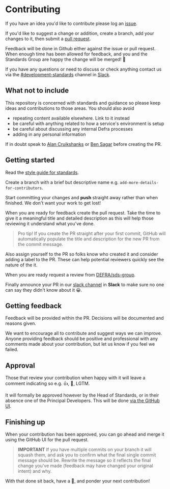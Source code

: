 # Contributing

If you have an idea you'd like to contribute please log an [issue](https://help.github.com/en/articles/about-issues).

If you'd like to suggest a change or addition, create a branch, add your changes to it, then submit a [pull request](https://help.github.com/en/articles/about-pull-requests).

Feedback will be done in Github either against the issue or pull request. When enough time has been allowed for feedback, and you and the Standards Group are happy the change will be merged! 🎉

If you have any questions or need to discuss or check anything contact us via the [#development-standards](https://defra-digital.slack.com/messages/development-standards/) channel in [Slack](https://defra-digital.slack.com/).

## What not to include

This repository is concerned with standards and guidance so please keep ideas and contributions to those areas. You should also avoid

- repeating content available elsewhere. Link to it instead
- be careful with anything related to how a service's environment is setup
- be careful about discussing any internal Defra processes
- adding in any personal information

If in doubt speak to [Alan Cruikshanks](https://github.com/cruikshanks) or [Ben Sagar](https://github.com/bensagar-ea) before creating the PR.

## Getting started

Read the [style guide for standards](/guides/style_guide_for_standards.md).

Create a branch with a brief but descriptive name e.g. `add-more-details-for-contributors`.

Start committing your changes and **push** straight away rather than when finished. We don't want your work to get lost!

When you are ready for feedback create the pull request. Take the time to give it a meaningful title and detailed description as this will help those reviewing it understand what you've done.

> Pro tip! If you create the PR straight after your first commit, GitHub will automatically populate the title and description for the new PR from the commit message.

Also assign yourself to the PR so folks know who created it and consider adding a label to the PR. These can help potential reviewers quickly see the nature of the it.

When you are ready request a review from [DEFRA/sds-group](https://github.com/orgs/DEFRA/teams/sds-group).

Finally announce your PR in our [slack channel](https://defra-digital.slack.com/messages/development-standards/) in **Slack** to make sure no one can say they didn't know about it 😀.

## Getting feedback

Feedback will be provided within the PR. Decisions will be documented and reasons given.

We want to encourage all to contribute and suggest ways we can improve. Anyone providing feedback should be positive and professional with any comments made about your contribution, but let us know if you feel we failed.

## Approval

Those that review your contribution when happy with it will leave a comment indicating so e.g. 👍, 🚢, LGTM.

It will formally be approved however by the Head of Standards, or in their absence one of the Principal Developers. This will be done [via the GitHub UI](https://help.github.com/en/articles/approving-a-pull-request-with-required-reviews).

## Finishing up

When your contribution has been approved, you can go ahead and merge it using the GitHub UI for the pull request.

> **IMPORTANT** If you have multiple commits on your branch it will squash them, and ask you to confirm what the final single commit message should be. Rewrite the message so it reflects the final change you've made (feedback may have changed your original intent) and why.

With that done sit back, have a 🍹, and ponder your next contribution!

